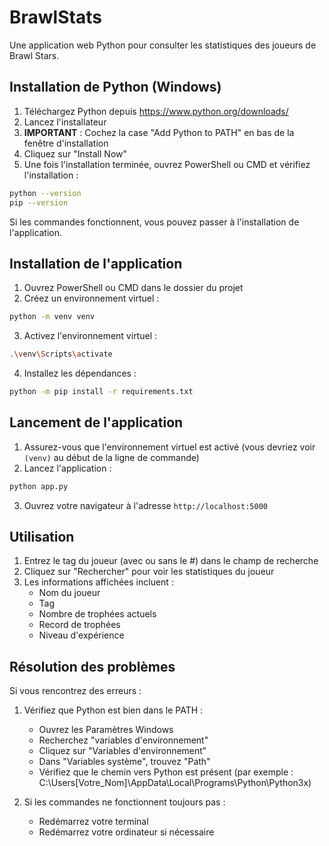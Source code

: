 # BrawlStats

Une application web Python pour consulter les statistiques des joueurs de Brawl Stars.

## Installation de Python (Windows)

1. Téléchargez Python depuis https://www.python.org/downloads/
2. Lancez l'installateur
3. **IMPORTANT** : Cochez la case "Add Python to PATH" en bas de la fenêtre d'installation
4. Cliquez sur "Install Now"
5. Une fois l'installation terminée, ouvrez PowerShell ou CMD et vérifiez l'installation :
```bash
python --version
pip --version
```

Si les commandes fonctionnent, vous pouvez passer à l'installation de l'application.

## Installation de l'application

1. Ouvrez PowerShell ou CMD dans le dossier du projet
2. Créez un environnement virtuel :
```bash
python -m venv venv
```

3. Activez l'environnement virtuel :
```bash
.\venv\Scripts\activate
```

4. Installez les dépendances :
```bash
python -m pip install -r requirements.txt
```

## Lancement de l'application

1. Assurez-vous que l'environnement virtuel est activé (vous devriez voir `(venv)` au début de la ligne de commande)
2. Lancez l'application :
```bash
python app.py
```
3. Ouvrez votre navigateur à l'adresse `http://localhost:5000`

## Utilisation

1. Entrez le tag du joueur (avec ou sans le #) dans le champ de recherche
2. Cliquez sur "Rechercher" pour voir les statistiques du joueur
3. Les informations affichées incluent :
   - Nom du joueur
   - Tag
   - Nombre de trophées actuels
   - Record de trophées
   - Niveau d'expérience

## Résolution des problèmes

Si vous rencontrez des erreurs :
1. Vérifiez que Python est bien dans le PATH :
   - Ouvrez les Paramètres Windows
   - Recherchez "variables d'environnement"
   - Cliquez sur "Variables d'environnement"
   - Dans "Variables système", trouvez "Path"
   - Vérifiez que le chemin vers Python est présent (par exemple : C:\Users\[Votre_Nom]\AppData\Local\Programs\Python\Python3x\)

2. Si les commandes ne fonctionnent toujours pas :
   - Redémarrez votre terminal
   - Redémarrez votre ordinateur si nécessaire 